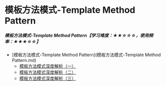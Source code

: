 # 模板方法模式-Template Method Pattern

##### 模板方法模式-Template Method Pattern【学习难度：★★☆☆☆，使用频率：★★★☆☆】

   * [模板方法模式-Template Method Pattern](模板方法模式-Template Method Pattern.md)
       * [模板方法模式深度解析（一）](模板方法模式深度解析（一）.md)
       * [模板方法模式深度解析（二）](模板方法模式深度解析（二）.md)
       * [模板方法模式深度解析（三）](模板方法模式深度解析（三）.md)
